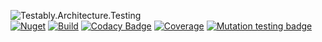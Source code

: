 ![Testably.Architecture.Testing](https://raw.githubusercontent.com/Testably/Testably.Architecture.Testing/main/Docs/Images/social-preview.png)  
[![Nuget](https://img.shields.io/nuget/v/Testably.Architecture.Testing)](https://www.nuget.org/packages/Testably.Architecture.Testing)
[![Build](https://github.com/Testably/Testably.Architecture.Testing/actions/workflows/build.yml/badge.svg)](https://github.com/Testably/Testably.Architecture.Testing/actions/workflows/build.yml)
[![Codacy Badge](https://app.codacy.com/project/badge/Grade/5b9b2f79950447a69d69037b43acd590)](https://www.codacy.com/gh/Testably/Testably.Architecture.Testing/dashboard?utm_source=github.com&amp;utm_medium=referral&amp;utm_content=Testably/Testably.Architecture.Testing&amp;utm_campaign=Badge_Grade)
[![Coverage](https://sonarcloud.io/api/project_badges/measure?project=Testably_Testably.Architecture.Testing&branch=main&metric=coverage)](https://sonarcloud.io/summary/overall?id=Testably_Testably.Architecture.Testing&branch=main)
[![Mutation testing badge](https://img.shields.io/endpoint?style=flat&url=https%3A%2F%2Fbadge-api.stryker-mutator.io%2Fgithub.com%2FTestably%2FTestably.Architecture.Testing%2Fmain)](https://dashboard.stryker-mutator.io/reports/github.com/Testably/Testably.Architecture.Testing/main)
